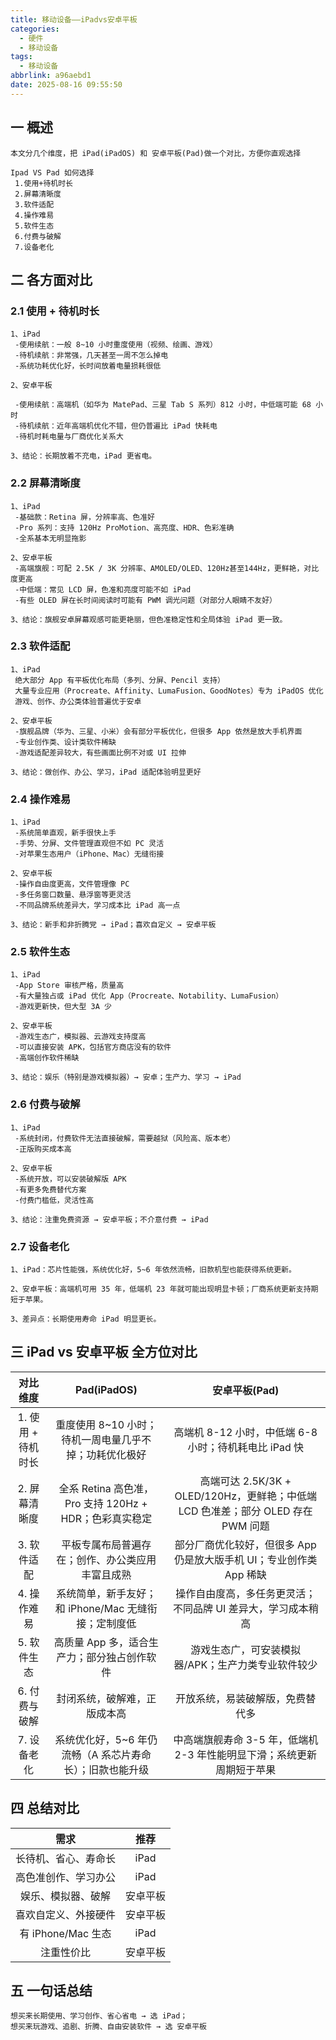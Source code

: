 ```yaml
---
title: 移动设备——iPadvs安卓平板
categories:
  - 硬件
  - 移动设备
tags:
  - 移动设备
abbrlink: a96aebd1
date: 2025-08-16 09:55:50
---
```

## 一 概述

```
本文分几个维度，把 iPad(iPadOS) 和 安卓平板(Pad)做一个对比，方便你直观选择

Ipad VS Pad 如何选择 
 1.使用+待机时长 
 2.屏幕清晰度 
 3.软件适配 
 4.操作难易 
 5.软件生态 
 6.付费与破解
 7.设备老化
```

<!--more-->

## 二 各方面对比

### 2.1 使用 + 待机时长

```
1、iPad
 -使用续航：一般 8~10 小时重度使用（视频、绘画、游戏）
 -待机续航：非常强，几天甚至一周不怎么掉电
 -系统功耗优化好，长时间放着电量损耗很低

2、安卓平板

 -使用续航：高端机（如华为 MatePad、三星 Tab S 系列）812 小时，中低端可能 68 小时
 -待机续航：近年高端机优化不错，但仍普遍比 iPad 快耗电
 -待机时耗电量与厂商优化关系大

3、结论：长期放着不充电，iPad 更省电。
```

### 2.2 屏幕清晰度

```
1、iPad
 -基础款：Retina 屏，分辨率高、色准好
 -Pro 系列：支持 120Hz ProMotion、高亮度、HDR、色彩准确
 -全系基本无明显拖影

2、安卓平板
 -高端旗舰：可配 2.5K / 3K 分辨率、AMOLED/OLED、120Hz甚至144Hz，更鲜艳，对比度更高
 -中低端：常见 LCD 屏，色准和亮度可能不如 iPad
 -有些 OLED 屏在长时间阅读时可能有 PWM 调光问题（对部分人眼睛不友好）

3、结论：旗舰安卓屏幕观感可能更艳丽，但色准稳定性和全局体验 iPad 更一致。
```

### 2.3 软件适配

```
1、iPad
 绝大部分 App 有平板优化布局（多列、分屏、Pencil 支持）
 大量专业应用（Procreate、Affinity、LumaFusion、GoodNotes）专为 iPadOS 优化
 游戏、创作、办公类体验普遍优于安卓

2、安卓平板
 -旗舰品牌（华为、三星、小米）会有部分平板优化，但很多 App 依然是放大手机界面
 -专业创作类、设计类软件稀缺
 -游戏适配差异较大，有些画面比例不对或 UI 拉伸

3、结论：做创作、办公、学习，iPad 适配体验明显更好
```

### 2.4 操作难易

```
1、iPad
 -系统简单直观，新手很快上手
 -手势、分屏、文件管理直观但不如 PC 灵活
 -对苹果生态用户（iPhone、Mac）无缝衔接

2、安卓平板
 -操作自由度更高，文件管理像 PC
 -多任务窗口数量、悬浮窗等更灵活
 -不同品牌系统差异大，学习成本比 iPad 高一点

3、结论：新手和非折腾党 → iPad；喜欢自定义 → 安卓平板
```

### 2.5 软件生态

```
1、iPad
 -App Store 审核严格，质量高
 -有大量独占或 iPad 优化 App（Procreate、Notability、LumaFusion）
 -游戏更新快，但大型 3A 少

2、安卓平板
 -游戏生态广，模拟器、云游戏支持度高
 -可以直接安装 APK，包括官方商店没有的软件
 -高端创作软件稀缺

3、结论：娱乐（特别是游戏模拟器）→ 安卓；生产力、学习 → iPad
```

### 2.6 付费与破解

```
1、iPad
 -系统封闭，付费软件无法直接破解，需要越狱（风险高、版本老）
 -正版购买成本高

2、安卓平板
 -系统开放，可以安装破解版 APK
 -有更多免费替代方案
 -付费门槛低，灵活性高

3、结论：注重免费资源 → 安卓平板；不介意付费 → iPad
```

### 2.7 设备老化

```
1、iPad：芯片性能强，系统优化好，5~6 年依然流畅，旧款机型也能获得系统更新。

2、安卓平板：高端机可用 35 年，低端机 23 年就可能出现明显卡顿；厂商系统更新支持期短于苹果。

3、差异点：长期使用寿命 iPad 明显更长。
```

## 三 iPad vs 安卓平板 全方位对比

|      对比维度      |                       Pad(iPadOS)                        |                        安卓平板(Pad)                         |
| :----------------: | :------------------------------------------------------: | :----------------------------------------------------------: |
| 1. 使用 + 待机时长 |  重度使用 8~10 小时；待机一周电量几乎不掉；功耗优化极好  |    高端机 8-12 小时，中低端 6-8 小时；待机耗电比 iPad 快     |
|   2. 屏幕清晰度    |  全系 Retina 高色准，Pro 支持 120Hz + HDR；色彩真实稳定  | 高端可达 2.5K/3K + OLED/120Hz，更鲜艳；中低端 LCD 色准差；部分 OLED 存在 PWM 问题 |
|    3. 软件适配     |     平板专属布局普遍存在；创作、办公类应用丰富且成熟     | 部分厂商优化较好，但很多 App 仍是放大版手机 UI；专业创作类 App 稀缺 |
|    4. 操作难易     |   系统简单，新手友好；和 iPhone/Mac 无缝衔接；定制度低   | 操作自由度高，多任务更灵活；不同品牌 UI 差异大，学习成本稍高 |
|    5. 软件生态     |       高质量 App 多，适合生产力；部分独占创作软件        |      游戏生态广，可安装模拟器/APK；生产力类专业软件较少      |
|   6. 付费与破解    |               封闭系统，破解难，正版成本高               |               开放系统，易装破解版，免费替代多               |
|    7. 设备老化     | 系统优化好，5~6 年仍流畅（A 系芯片寿命长）；旧款也能升级 | 中高端旗舰寿命 3-5 年，低端机 2-3 年性能明显下滑；系统更新周期短于苹果 |

## 四 总结对比

|         需求         |   推荐   |
| :------------------: | :------: |
| 长待机、省心、寿命长 |   iPad   |
| 高色准创作、学习办公 |   iPad   |
|  娱乐、模拟器、破解  | 安卓平板 |
| 喜欢自定义、外接硬件 | 安卓平板 |
|  有 iPhone/Mac 生态  |   iPad   |
|      注重性价比      | 安卓平板 |

## 五 一句话总结

```
想买来长期使用、学习创作、省心省电 → 选 iPad；
想买来玩游戏、追剧、折腾、自由安装软件 → 选 安卓平板
```

